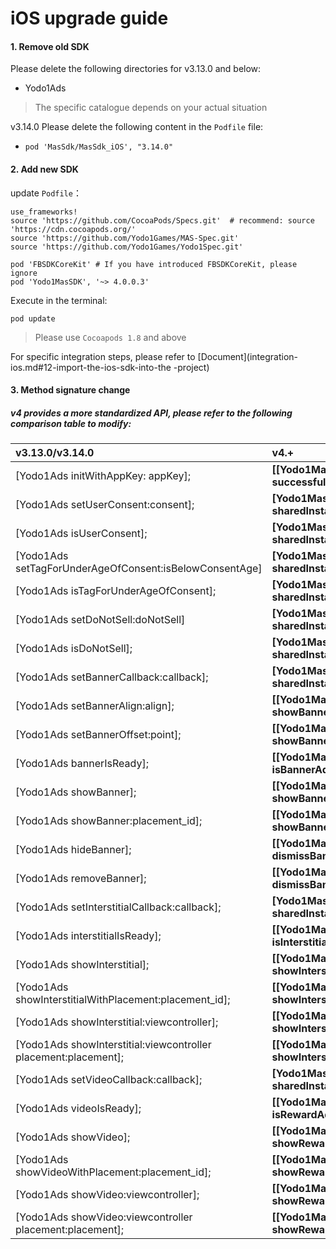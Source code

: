 # iOS upgrade guide

#### 1. Remove old SDK

Please delete the following directories for v3.13.0 and below:

- Yodo1Ads

> The specific catalogue depends on your actual situation

v3.14.0 Please delete the following content in the `Podfile` file:

- `pod 'MasSdk/MasSdk_iOS', "3.14.0"`

#### 2. Add new SDK

update `Podfile`：

```shell
use_frameworks!
source 'https://github.com/CocoaPods/Specs.git'  # recommend: source 'https://cdn.cocoapods.org/'
source 'https://github.com/Yodo1Games/MAS-Spec.git'
source 'https://github.com/Yodo1Games/Yodo1Spec.git'

pod 'FBSDKCoreKit' # If you have introduced FBSDKCoreKit, please ignore
pod 'Yodo1MasSDK', '~> 4.0.0.3'
```

Execute in the terminal:

```shell
pod update
```

> Please use `Cocoapods 1.8` and above

For specific integration steps, please refer to [Document](integration-ios.md#12-import-the-ios-sdk-into-the -project)

#### 3. Method signature change

##### v4 provides a more standardized API, please refer to the following comparison table to modify:

| v3.13.0/v3.14.0                 |    v4.+                             |
| :----------------------------- | :---------------------- |
| [Yodo1Ads initWithAppKey: appKey];                      | **[[Yodo1Mas sharedInstance] initWithAppId: successful: fail:];** |
| [Yodo1Ads setUserConsent:consent];                      |       **[Yodo1Mas sharedInstance].isGDPRUserConsent**        |
| [Yodo1Ads isUserConsent];                               |       **[Yodo1Mas sharedInstance].isGDPRUserConsent**        |
| [Yodo1Ads setTagForUnderAgeOfConsent:isBelowConsentAge] |      **[Yodo1Mas sharedInstance].isCOPPAAgeRestricted**      |
| [Yodo1Ads isTagForUnderAgeOfConsent];                   |      **[Yodo1Mas sharedInstance].isCOPPAAgeRestricted**      |
| [Yodo1Ads setDoNotSell:doNotSell]                       |        **[Yodo1Mas sharedInstance].isCCPADoNotSell**         |
| [Yodo1Ads isDoNotSell];                                 |        **[Yodo1Mas sharedInstance].isCCPADoNotSell**         |
| [Yodo1Ads setBannerCallback:callback];                  |        **[Yodo1Mas sharedInstance].bannerAdDelegate**        |
| [Yodo1Ads setBannerAlign:align];                        | **[[Yodo1Mas sharedInstance] showBannerAdWithAlign:align];** |
| [Yodo1Ads setBannerOffset:point];                       | **[[Yodo1Mas sharedInstance] showBannerAdWithAlign:align offset:offset];** |
| [Yodo1Ads bannerIsReady];               | **[[Yodo1Mas sharedInstance] isBannerAdLoaded];** |
| [Yodo1Ads showBanner];                                  |        **[[Yodo1Mas sharedInstance] showBannerAd];**         |
| [Yodo1Ads showBanner:placement_id];                     | **[[Yodo1Mas sharedInstance] showBannerAdWithPlacement:placement];** |
| [Yodo1Ads hideBanner];                                  |       **[[Yodo1Mas sharedInstance] dismissBannerAd];**       |
| [Yodo1Ads removeBanner];                                | **[[Yodo1Mas sharedInstance] dismissBannerAdWithDestroy:YES];** |
| [Yodo1Ads setInterstitialCallback:callback];            |     **[Yodo1Mas sharedInstance].interstitialAdDelegate**     |
| [Yodo1Ads interstitialIsReady];         | **[[Yodo1Mas sharedInstance] isInterstitialAdLoaded];** |
| [Yodo1Ads showInterstitial];                            |     **[[Yodo1Mas sharedInstance] showInterstitialAd];**      |
| [Yodo1Ads showInterstitialWithPlacement:placement_id];  | **[[Yodo1Mas sharedInstance] showInterstitialAdWithPlacement:placement];** |
| [Yodo1Ads showInterstitial:viewcontroller]; | **[[Yodo1Mas sharedInstance] showInterstitialAd];** |
| [Yodo1Ads showInterstitial:viewcontroller placement:placement]; | **[[Yodo1Mas sharedInstance] showInterstitialAdWithPlacement:placement];** |
| [Yodo1Ads setVideoCallback:callback];                   |        **[Yodo1Mas sharedInstance].rewardAdDelegate**        |
| [Yodo1Ads videoIsReady];                | **[[Yodo1Mas sharedInstance] isRewardAdLoaded];** |
| [Yodo1Ads showVideo];                                   |        **[[Yodo1Mas sharedInstance] showRewardAd];**         |
| [Yodo1Ads showVideoWithPlacement:placement_id];         | **[[Yodo1Mas sharedInstance] showRewardAdWithPlacement:placement];** |
| [Yodo1Ads showVideo:viewcontroller]; | **[[Yodo1Mas sharedInstance] showRewardAd];** |
| [Yodo1Ads showVideo:viewcontroller placement:placement]; | **[[Yodo1Mas sharedInstance] showRewardAdWithPlacement:placement];** |

